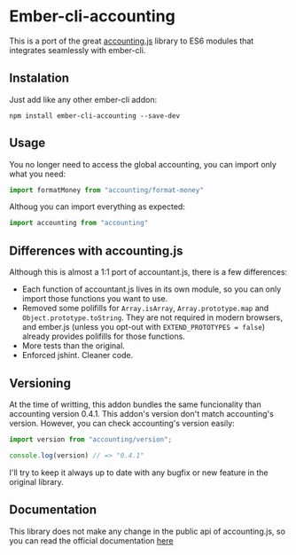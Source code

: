 # Ember-cli-accounting

This is a port of the great [accounting.js](https://github.com/openexchangerates/accounting.js) library to
ES6 modules that integrates seamlessly with ember-cli.

## Instalation

Just add like any other ember-cli addon:

`npm install ember-cli-accounting --save-dev`

## Usage

You no longer need to access the global accounting, you can import only what you need:

```js
import formatMoney from "accounting/format-money"
```

Althoug you can import everything as expected:

```js
import accounting from "accounting"
```

## Differences with accounting.js

Although this is almost a 1:1 port of accountant.js, there is a few differences:

* Each function of accountant.js lives in its own module, so you can only import those functions you want to use.
* Removed some polifills for `Array.isArray`, `Array.prototype.map` and `Object.prototype.toString`. 
They are not required in modern browsers, and ember.js (unless you opt-out with `EXTEND_PROTOTYPES = false`) already provides polifills for those functions.
* More tests than the original.
* Enforced jshint. Cleaner code.

## Versioning

At the time of writting, this addon bundles the same funcionality than accounting version 0.4.1.
This addon's version don't match accounting's version. However, you can check accounting's version easily:

```js
import version from "accounting/version";

console.log(version) // => "0.4.1"
```

I'll try to keep it always up to date with any bugfix or new feature in the original library.

## Documentation

This library does not make any change in the public api of accounting.js, so you can read the official
documentation [here](http://openexchangerates.github.io/accounting.js/)

